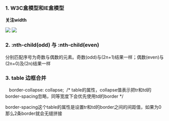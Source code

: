 ### 1. W3C盒模型和IE盒模型

**关注width**

![](http://images.cnitblog.com/blog/347002/201409/121710262933336.jpg)
![](https://images2015.cnblogs.com/blog/964016/201607/964016-20160726110215294-2099215633.jpg)

### 2. :nth-child(odd) 与 :nth-child(even)

分别匹配序号为奇数与偶数的元素。奇数(odd)与(2n+1)结果一样；偶数(even)与(2n+0)及(2n)结果一样

### 3. table 边框合并

    border-collapse: collapse;  /* table的属性，collapse值表示把tr和td的border-spacing忽略，同等宽度下会优先使用td的border */
    
border-spacing这个table的属性是设置tr和td的border之间的间距值，如果为0那么2条border就会无缝拼接

